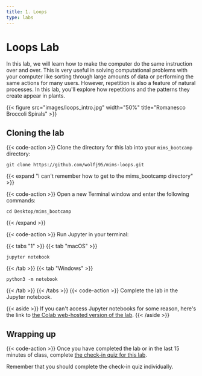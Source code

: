 ```yaml
---
title: 1. Loops
type: labs
---
```


# Loops Lab
In this lab, we will learn how to make the computer do the same instruction over and over. 
This is very useful in solving computational problems with your computer like sorting
through large amounts of data or performing the same actions for many users. However, repetition
is also a feature of natural processes. In this lab, you'll explore how repetitions and the
patterns they create appear in plants.

{{< figure src="images/loops_intro.jpg" width="50%" title="Romanesco Broccoli Spirals" >}}

## Cloning the lab

{{< code-action >}} Clone the directory for this lab into your `mims_bootcamp`
directory:

```shell
git clone https://github.com/wolfj95/mims-loops.git
```

{{< expand "I can't remember how to get to the mims_bootcamp directory" >}}

{{< code-action >}} Open a new Terminal window and enter the following commands:

```shell
cd Desktop/mims_bootcamp
```
{{< /expand >}}

{{< code-action >}} Run Jupyter in your terminal:

{{< tabs "1" >}}
{{< tab "macOS" >}}
```shell
jupyter notebook
```
{{< /tab >}}
{{< tab "Windows" >}}
```shell
python3 -m notebook
```
{{< /tab >}}
{{< /tabs >}}
{{< code-action >}} Complete the lab in the Jupyter notebook.

{{< aside >}}
If you can't access Jupyter notebooks for some reason, here's the link to
[the Colab web-hosted version of the lab](https://colab.research.google.com/drive/1Kjx9nJZMi7MhQyKYPE3-4IXkGvR2kSpc?usp=sharing).
{{< /aside >}}

## Wrapping up
{{< code-action >}} Once you have completed the lab or in the last 15 minutes of class, complete
[the check-in quiz for this lab](TODO).

Remember that you should complete the check-in
quiz individually.
